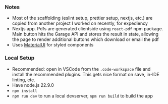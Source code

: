 ### Notes
* Most of the scaffolding (eslint setup, prettier setup, nextjs, etc.) are copied from another project I worked on recently, for expediency
* Nextjs app. Pdfs are generated clientside using `react-pdf` npm package. Main button hits the Garage API and stores the result in state, allowing the page to render additional buttons which download or email the pdf
* Uses [MaterialUI](https://mui.com/material-ui/all-components/) for styled components

### Local Setup
- Recommended: open in VSCode from the `.code-workspace` file and install the recommended plugins. This gets nice format on save, in-IDE linting, etc.
- Have node.js 22.9.0
- `npm install`
- `npm run dev` to run a local devserver, `npm run build` to build the app